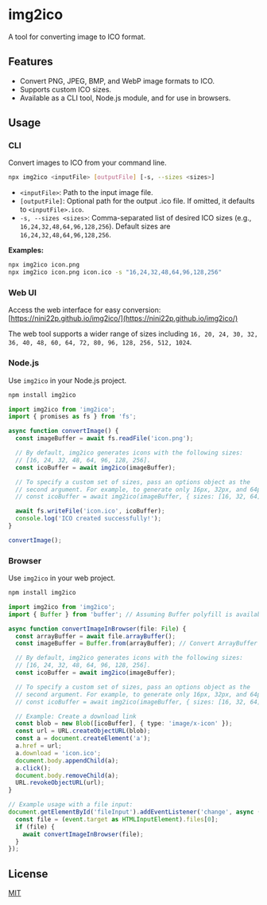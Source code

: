 # img2ico

A tool for converting image to ICO format.

## Features
- Convert PNG, JPEG, BMP, and WebP image formats to ICO.
- Supports custom ICO sizes.
- Available as a CLI tool, Node.js module, and for use in browsers.

## Usage

### CLI
Convert images to ICO from your command line.

```bash
npx img2ico <inputFile> [outputFile] [-s, --sizes <sizes>]
```

- `<inputFile>`: Path to the input image file.
- `[outputFile]`: Optional path for the output .ico file. If omitted, it defaults to `<inputFile>.ico`.
- `-s, --sizes <sizes>`: Comma-separated list of desired ICO sizes (e.g., `16,24,32,48,64,96,128,256`). Default sizes are `16,24,32,48,64,96,128,256`.

**Examples:**
```bash
npx img2ico icon.png
npx img2ico icon.png icon.ico -s "16,24,32,48,64,96,128,256"
```

### Web UI
Access the web interface for easy conversion: [https://nini22p.github.io/img2ico/](https://nini22p.github.io/img2ico/)

The web tool supports a wider range of sizes including `16, 20, 24, 30, 32, 36, 40, 48, 60, 64, 72, 80, 96, 128, 256, 512, 1024`.

### Node.js
Use `img2ico` in your Node.js project.

```bash
npm install img2ico
```

```ts
import img2ico from 'img2ico';
import { promises as fs } from 'fs';

async function convertImage() {
  const imageBuffer = await fs.readFile('icon.png');

  // By default, img2ico generates icons with the following sizes:
  // [16, 24, 32, 48, 64, 96, 128, 256].
  const icoBuffer = await img2ico(imageBuffer);

  // To specify a custom set of sizes, pass an options object as the
  // second argument. For example, to generate only 16px, 32px, and 64px icons:
  // const icoBuffer = await img2ico(imageBuffer, { sizes: [16, 32, 64] });

  await fs.writeFile('icon.ico', icoBuffer);
  console.log('ICO created successfully!');
}

convertImage();
```

### Browser
Use `img2ico` in your web project.

```bash
npm install img2ico
```

```ts
import img2ico from 'img2ico';
import { Buffer } from 'buffer'; // Assuming Buffer polyfill is available

async function convertImageInBrowser(file: File) {
  const arrayBuffer = await file.arrayBuffer();
  const imageBuffer = Buffer.from(arrayBuffer); // Convert ArrayBuffer to Buffer

  // By default, img2ico generates icons with the following sizes:
  // [16, 24, 32, 48, 64, 96, 128, 256].
  const icoBuffer = await img2ico(imageBuffer);

  // To specify a custom set of sizes, pass an options object as the
  // second argument. For example, to generate only 16px, 32px, and 64px icons:
  // const icoBuffer = await img2ico(imageBuffer, { sizes: [16, 32, 64] });

  // Example: Create a download link
  const blob = new Blob([icoBuffer], { type: 'image/x-icon' });
  const url = URL.createObjectURL(blob);
  const a = document.createElement('a');
  a.href = url;
  a.download = 'icon.ico';
  document.body.appendChild(a);
  a.click();
  document.body.removeChild(a);
  URL.revokeObjectURL(url);
}

// Example usage with a file input:
document.getElementById('fileInput').addEventListener('change', async (event) => {
  const file = (event.target as HTMLInputElement).files[0];
  if (file) {
    await convertImageInBrowser(file);
  }
});
```

## License
[MIT](./LICENSE)